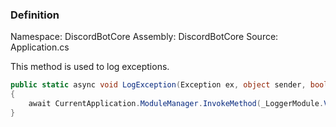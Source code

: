 
### Definition

Namespace: DiscordBotCore
Assembly: DiscordBotCore
Source: Application.cs


This method is used to log exceptions.

```cs
public static async void LogException(Exception ex, object sender, bool fullStackTrace = false)  
{  
    await CurrentApplication.ModuleManager.InvokeMethod(_LoggerModule.Value, _LoggerModule.Value.MethodMapping["BaseLogException"], [ex, sender, fullStackTrace]);  
}
```

